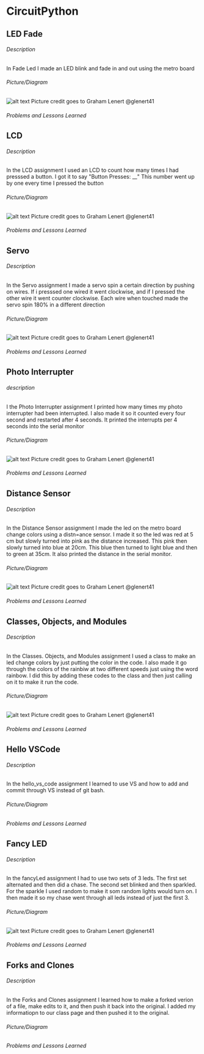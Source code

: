 # CircuitPython

## LED Fade
###### Description
In Fade Led I made an LED blink and fade in and out using the metro board
###### Picture/Diagram
![alt text](https://github.com/hgreenh21/Assignments/blob/master/CircuitPython/Pictures/LEDFade.PNG)
Picture credit goes to Graham Lenert @glenert41
###### Problems and Lessons Learned

## LCD
###### Description
In the LCD assignment I used an LCD to count how many times I had presssed a button. I got it to say "Button Presses: __" This number went up by one every time I pressed the button
###### Picture/Diagram
![alt text](https://github.com/hgreenh21/Assignments/blob/master/CircuitPython/Pictures/LCD.PNG)
Picture credit goes to Graham Lenert @glenert41
###### Problems and Lessons Learned

## Servo
###### Description
In the Servo assignment I made a servo spin a certain direction by pushing on wires. If i presssed one wired it went clockwise, and if I pressed the other wire it went counter clockwise. Each wire when touched made the servo spin 180% in a different direction
###### Picture/Diagram
![alt text](https://github.com/hgreenh21/Assignments/blob/master/CircuitPython/Pictures/Servo.PNG)
Picture credit goes to Graham Lenert @glenert41
###### Problems and Lessons Learned

## Photo Interrupter
###### description
I the Photo Interrupter assignment I printed how many times my photo interrupter had been interrupted. I also made it so it counted every four second and restarted after 4 seconds. It printed the interrupts per 4 seconds into the serial monitor
###### Picture/Diagram
![alt text](https://github.com/hgreenh21/Assignments/blob/master/CircuitPython/Pictures/PhotoInt.PNG)
Picture credit goes to Graham Lenert @glenert41
###### Problems and Lessons Learned

## Distance Sensor
###### Description
In the Distance Sensor assignment I made the led on the metro board change colors using a distn=ance sensor. I made it so the led was red at 5 cm but slowly turned into pink as the distance increased. This pink then slowly turned into blue at 20cm. This blue then turned to light blue and then to green at 35cm. It also printed the distance in the serial monitor.
###### Picture/Diagram
![alt text](https://github.com/hgreenh21/Assignments/blob/master/CircuitPython/Pictures/DistanceSensor.png.PNG)
Picture credit goes to Graham Lenert @glenert41
###### Problems and Lessons Learned

## Classes, Objects, and Modules
###### Description
In the Classes. Objects, and Modules assignment I used a class to make an led change colors by just putting the color in the code. I also made it go through the colors of the rainbiw at two different speeds just using the word rainbow. I did this by adding these codes to the class and then just calling on it to make it run the code.
###### Picture/Diagram
![alt text](https://github.com/hgreenh21/Assignments/blob/master/CircuitPython/Pictures/RGBLED.PNG)
Picture credit goes to Graham Lenert @glenert41
###### Problems and Lessons Learned

## Hello VSCode
###### Description
In the hello_vs_code assignment I learned to use VS and how to add and commit through VS instead of git bash.
###### Picture/Diagram
###### Problems and Lessons Learned

## Fancy LED
###### Description
In the fancyLed assignment I had to use two sets of 3 leds. The first set alternated and then did a chase. The second set blinked and then sparkled. For the sparkle I used random to make it som random lights would turn on. I then made it so my chase went through all leds instead of just the first 3. 
###### Picture/Diagram
![alt text](https://github.com/hgreenh21/Assignments/blob/master/CircuitPython/Pictures/FancyLED.PNG)
Picture credit goes to Graham Lenert @glenert41
###### Problems and Lessons Learned

## Forks and Clones
###### Description
In the Forks and Clones assignment I learned how to make a forked verion of a file, make edits to it, and then push it back into the original. I added my informatiopn to our class page and then pushed it to the original.
###### Picture/Diagram
###### Problems and Lessons Learned

